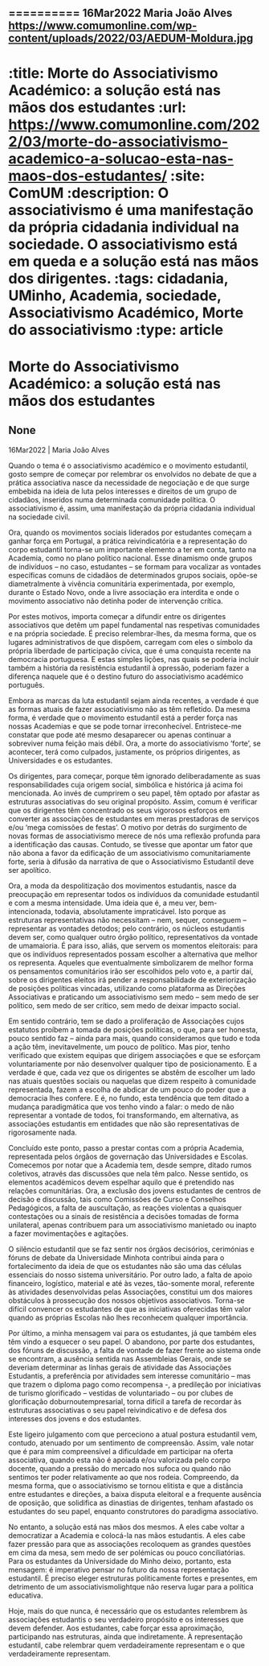 
==========
16Mar2022
Maria João Alves
https://www.comumonline.com/wp-content/uploads/2022/03/AEDUM-Moldura.jpg
---
:title: Morte do Associativismo Académico: a solução está nas mãos dos estudantes
:url: https://www.comumonline.com/2022/03/morte-do-associativismo-academico-a-solucao-esta-nas-maos-dos-estudantes/
:site: ComUM
:description: O associativismo é uma manifestação da própria cidadania individual na sociedade. O associativismo está em queda e a solução está nas mãos dos dirigentes.
:tags: cidadania, UMinho, Academia, sociedade, Associativismo Académico, Morte do associativismo
:type: article
==========


# **Morte do Associativismo Académico: a solução está nas mãos dos estudantes**

## None

16Mar2022 | Maria João Alves

Quando o tema é o associativismo académico e o movimento estudantil, gosto sempre de começar por relembrar os envolvidos no debate de que a prática associativa nasce da necessidade de negociação e de que surge embebida na ideia de luta pelos interesses e direitos de um grupo de cidadãos, inseridos numa determinada comunidade política. O associativismo é, assim, uma manifestação da própria cidadania individual na sociedade civil.

Ora, quando os movimentos sociais liderados por estudantes começam a ganhar força em Portugal, a prática reivindicatória e a representação do corpo estudantil torna-se um importante elemento a ter em conta, tanto na Academia, como no plano político nacional. Esse dinamismo onde grupos de indivíduos – no caso, estudantes – se formam para vocalizar as vontades específicas comuns de cidadãos de determinados grupos sociais, opõe-se diametralmente à vivência comunitária experimentada, por exemplo, durante o Estado Novo, onde a livre associação era interdita e onde o movimento associativo não detinha poder de intervenção crítica.

Por estes motivos, importa começar a difundir entre os dirigentes associativos que detêm um papel fundamental nas respetivas comunidades e na própria sociedade. É preciso relembrar-lhes, da mesma forma, que os lugares administrativos de que dispõem, carregam com eles o símbolo da própria liberdade de participação cívica, que é uma conquista recente na democracia portuguesa. E estas simples lições, nas quais se poderia incluir também a história da resistência estudantil à opressão, poderiam fazer a diferença naquele que é o destino futuro do associativismo académico português.

Embora as marcas da luta estudantil sejam ainda recentes, a verdade é que as formas atuais de fazer associativismo não as têm refletido. Da mesma forma, é verdade que o movimento estudantil está a perder força nas nossas Academias e que se pode tornar irreconhecível. Entristece-me constatar que pode até mesmo desaparecer ou apenas continuar a sobreviver numa feição mais débil. Ora, a morte do associativismo ‘forte’, se acontecer, terá como culpados, justamente, os próprios dirigentes, as Universidades e os estudantes.

Os dirigentes, para começar, porque têm ignorado deliberadamente as suas responsabilidades cuja origem social, simbólica e histórica já acima foi mencionada. Ao invés de cumprirem o seu papel, têm optado por afastar as estruturas associativas do seu original propósito. Assim, comum é verificar que os dirigentes têm concentrado os seus vigorosos esforços em converter as associações de estudantes em meras prestadoras de serviços e/ou ‘mega comissões de festas’. O motivo por detrás do surgimento de novas formas de associativismo merece de nós uma reflexão profunda para a identificação das causas. Contudo, se tivesse que apontar um fator que não abona a favor da edificação de um associativismo comunitariamente forte, seria à difusão da narrativa de que o Associativismo Estudantil deve ser apolítico.

Ora, a moda da despolitização dos movimentos estudantis, nasce da preocupação em representar todos os indivíduos da comunidade estudantil e com a mesma intensidade. Uma ideia que é, a meu ver, bem-intencionada, todavia, absolutamente impraticável. Isto porque as estruturas representativas não necessitam – nem, sequer, conseguem – representar as vontades detodos; pelo contrário, os núcleos estudantis devem ser, como qualquer outro órgão político, representativos da vontade de umamaioria. É para isso, aliás, que servem os momentos eleitorais: para que os indivíduos representados possam escolher a alternativa que melhor os representa. Aqueles que eventualmente simbolizarem de melhor forma os pensamentos comunitários irão ser escolhidos pelo voto e, a partir daí, sobre os dirigentes eleitos irá pender a responsabilidade de exteriorização de posições políticas vincadas, utilizando como plataforma as Direções Associativas e praticando um associativismo sem medo – sem medo de ser político, sem medo de ser crítico, sem medo de deixar impacto social.

Em sentido contrário, tem se dado a proliferação de Associações cujos estatutos proíbem a tomada de posições políticas, o que, para ser honesta, pouco sentido faz – ainda para mais, quando consideramos que tudo e toda a ação têm, inevitavelmente, um pouco de político. Mas pior, tenho verificado que existem equipas que dirigem associações e que se esforçam voluntariamente por não desenvolver qualquer tipo de posicionamento. E a verdade é que, cada vez que os dirigentes se abstêm de escolher um lado nas atuais questões sociais ou naquelas que dizem respeito à comunidade representada, fazem a escolha de abdicar de um pouco do poder que a democracia lhes confere. E é, no fundo, esta tendência que tem ditado a mudança paradigmática que vos tenho vindo a falar: o medo de não representar a vontade de todos, foi transformando, em alternativa, as associações estudantis em entidades que não são representativas de rigorosamente nada.

Concluído este ponto, passo a prestar contas com a própria Academia, representada pelos órgãos de governação das Universidades e Escolas. Comecemos por notar que a Academia tem, desde sempre, ditado rumos coletivos, através das discussões que nela têm palco. Nesse sentido, os elementos académicos devem espelhar aquilo que é pretendido nas relações comunitárias. Ora, a exclusão dos jovens estudantes de centros de decisão e discussão, tais como Comissões de Curso e Conselhos Pedagógicos, a falta de auscultação, as reações violentas a quaisquer contestações ou a sinais de resistência a decisões tomadas de forma unilateral, apenas contribuem para um associativismo manietado ou inapto a fazer movimentações e agitações.

O silêncio estudantil que se faz sentir nos órgãos decisórios, cerimónias e fóruns de debate da Universidade Minhota contribui ainda para o fortalecimento da ideia de que os estudantes não são uma das células essenciais do nosso sistema universitário. Por outro lado, a falta de apoio financeiro, logístico, material e até às vezes, tão-somente moral, referente às atividades desenvolvidas pelas Associações, constitui um dos maiores obstáculos à prossecução dos nossos objetivos associativos. Torna-se difícil convencer os estudantes de que as iniciativas oferecidas têm valor quando as próprias Escolas não lhes reconhecem qualquer importância.

Por último, a minha mensagem vai para os estudantes, já que também eles têm vindo a esquecer o seu papel. O abandono, por parte dos estudantes, dos fóruns de discussão, a falta de vontade de fazer frente ao sistema onde se encontram, a ausência sentida nas Assembleias Gerais, onde se deveriam determinar as linhas gerais de atividade das Associações Estudantis, a preferência por atividades sem interesse comunitário – mas que trazem o diploma pago como recompensa -, a predileção por iniciativas de turismo glorificado – vestidas de voluntariado – ou por clubes de glorificação doburnoutempresarial, torna difícil a tarefa de recordar às estruturas associativas o seu papel reivindicativo e de defesa dos interesses dos jovens e dos estudantes.

Este ligeiro julgamento com que perceciono a atual postura estudantil vem, contudo, atenuado por um sentimento de compreensão. Assim, vale notar que é para mim compreensível a dificuldade em participar na oferta associativa, quando esta não é apoiada e/ou valorizada pelo corpo docente, quando a pressão do mercado nos sufoca ou quando não sentimos ter poder relativamente ao que nos rodeia. Compreendo, da mesma forma, que o associativismo se tornou elitista e que a distância entre estudantes e direções, a baixa disputa eleitoral e a frequente ausência de oposição, que solidifica as dinastias de dirigentes, tenham afastado os estudantes do seu papel, enquanto construtores do paradigma associativo.

No entanto, a solução está nas mãos dos mesmos. A eles cabe voltar a democratizar a Academia e colocá-la nas mãos estudantis. A eles cabe fazer pressão para que as associações recoloquem as grandes questões em cima da mesa, sem medo de ser polémicas ou pouco conciliatórias. Para os estudantes da Universidade do Minho deixo, portanto, esta mensagem: é imperativo pensar no futuro da nossa representação estudantil. É preciso eleger estruturas politicamente fortes e presentes, em detrimento de um associativismolightque não reserva lugar para a política educativa.

Hoje, mais do que nunca, é necessário que os estudantes relembrem às associações estudantis o seu verdadeiro propósito e os interesses que devem defender. Aos estudantes, cabe forçar essa aproximação, participando nas estruturas, ainda que indiretamente. À representação estudantil, cabe relembrar quem verdadeiramente representam e o que verdadeiramente representam.

